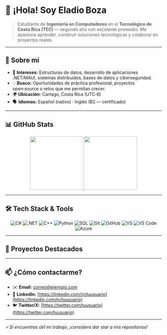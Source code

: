 # 👋 ¡Hola! Soy **Eladio Boza**

> Estudiante de **Ingeniería en Computadores** en el **Tecnológico de Costa Rica (TEC)** — segundo año con excelente promedio. Me apasiona aprender, construir soluciones tecnológicas y colaborar en proyectos reales.

---

## 📌 Sobre mí

* 🎯 **Intereses:** Estructuras de datos, desarrollo de aplicaciones .NET/MAUI, sistemas distribuidos, bases de datos y ciberseguridad.
* 💡 **Busco:** Oportunidades de práctica profesional, proyectos open‑source o retos que me permitan crecer.
* 🌍 **Ubicación:** Cartago, Costa Rica (UTC‑6)
* 🗣️ **Idiomas:** Español (nativo) · Inglés (B2 — certificado)

---

## 📊 GitHub Stats

<div align="center">
  <!-- GitHub Readme Stats -->
  <a href="https://github.com/SRZpeedTEC">
    <img height="170" src="https://github-readme-stats.vercel.app/api?username=SRZpeedTEC&show_icons=true&theme=radical&hide_rank=false" />
  </a>
  <a href="https://github.com/SRZpeedTEC">
    <img height="170" src="https://github-readme-stats.vercel.app/api/top-langs/?username=SRZpeedTEC&layout=compact&langs_count=8&theme=radical" />
  </a>
  <!-- GitHub Profile Trophy (opcional) -->
  <!-- <br/>
  <img src="https://github-profile-trophy.vercel.app/?username=SRZpeedTEC&theme=radical&no-bg=true&no-frame=true" /> -->
</div>

---

## 🛠️ Tech Stack & Tools

<!-- Usa badges de shields.io o simpleicons. Agrega / elimina según corresponda -->

<p align="center">
  <img src="https://img.shields.io/badge/C%23-239120?style=for-the-badge&logo=c-sharp&logoColor=white" alt="C#"/>
  <img src="https://img.shields.io/badge/.NET-512BD4?style=for-the-badge&logo=.net&logoColor=white" alt=".NET"/>
  <img src="https://img.shields.io/badge/C++-00599C?style=for-the-badge&logo=c%2B%2B&logoColor=white" alt="C++"/>
  <img src="https://img.shields.io/badge/Python-3776AB?style=for-the-badge&logo=python&logoColor=white" alt="Python"/>
  <img src="https://img.shields.io/badge/SQL-4479A1?style=for-the-badge&logo=mysql&logoColor=white" alt="SQL"/>
  <img src="https://img.shields.io/badge/Git-F05032?style=for-the-badge&logo=git&logoColor=white" alt="Git"/>
  <img src="https://img.shields.io/badge/GitHub-181717?style=for-the-badge&logo=github&logoColor=white" alt="GitHub"/>
  <img src="https://img.shields.io/badge/Visual%20Studio-5C2D91?style=for-the-badge&logo=visual%20studio&logoColor=white" alt="VS"/>
  <img src="https://img.shields.io/badge/VS%20Code-007ACC?style=for-the-badge&logo=visual%20studio%20code&logoColor=white" alt="VS Code"/>
  <img src="https://img.shields.io/badge/Azure-0078D4?style=for-the-badge&logo=azure-devops&logoColor=white" alt="Azure"/>
  <!-- añade más... -->
</p>

---

## 🚀 Proyectos Destacados

<!--
### Nombre del Proyecto
Descripción corta del proyecto, tecnologías clave y objetivo.  
[🔗 Demo](#) • [📂 Repositorio](#)
-->

---

## 📫 ¿Cómo contactarme?

* ✉️ **Email:** [correo@ejemplo.com](mailto:correo@ejemplo.com)
* 💼 **LinkedIn:** [https://linkedin.com/in/tuusuario](https://linkedin.com/in/tuusuario)
* 🐦 **Twitter/X:** [https://twitter.com/tuusuario](https://twitter.com/tuusuario)

---

*⭐️ Si encuentras útil mi trabajo, ¡considera dar star a mis repositorios!*


<!--
**SRZpeedTEC/SRZpeedTEC** is a ✨ _special_ ✨ repository because its `README.md` (this file) appears on your GitHub profile.

Here are some ideas to get you started:

- 🔭 I’m currently working on ...
- 🌱 I’m currently learning ...
- 👯 I’m looking to collaborate on ...
- 🤔 I’m looking for help with ...
- 💬 Ask me about ...
- 📫 How to reach me: ...
- 😄 Pronouns: ...
- ⚡ Fun fact: ...
-->
